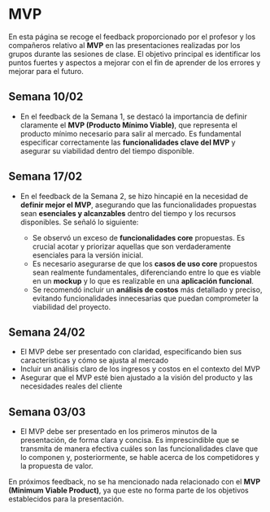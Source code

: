 # MVP

En esta página se recoge el feedback proporcionado por el profesor y los compañeros relativo al **MVP** en las presentaciones realizadas por los grupos durante las sesiones de clase. El objetivo principal es identificar los puntos fuertes y aspectos a mejorar con el fin de aprender de los errores y mejorar para el futuro.

## Semana 10/02
- En el feedback de la Semana 1, se destacó la importancia de definir claramente el **MVP (Producto Mínimo Viable)**, que representa el producto mínimo necesario para salir al mercado. Es fundamental especificar correctamente las **funcionalidades clave del MVP** y asegurar su viabilidad dentro del tiempo disponible.

## Semana 17/02
- En el feedback de la Semana 2, se hizo hincapié en la necesidad de **definir mejor el MVP**, asegurando que las funcionalidades propuestas sean **esenciales y alcanzables** dentro del tiempo y los recursos disponibles. Se señaló lo siguiente:  

    - Se observó un exceso de **funcionalidades core** propuestas. Es crucial acotar y priorizar aquellas que son verdaderamente esenciales para la versión inicial.
    - Es necesario asegurarse de que los **casos de uso core** propuestos sean realmente fundamentales, diferenciando entre lo que es viable en un **mockup** y lo que es realizable en una **aplicación funcional**.  
    - Se recomendó incluir un **análisis de costos** más detallado y preciso, evitando funcionalidades innecesarias que puedan comprometer la viabilidad del proyecto.

## Semana 24/02
- El MVP debe ser presentado con claridad, especificando bien sus características y cómo se ajusta al mercado
- Incluir un análisis claro de los ingresos y costos en el contexto del MVP
- Asegurar que el MVP esté bien ajustado a la visión del producto y las necesidades reales del cliente

## Semana 03/03
- El MVP debe ser presentado en los primeros minutos de la presentación, de forma clara y concisa. Es imprescindible que se transmita de manera efectiva cuáles son las funcionalidades clave que lo componen y, posteriormente, se hable acerca de los competidores y la propuesta de valor.

En próximos feedback, no se ha mencionado nada relacionado con el **MVP (Minimum Viable Product)**, ya que este no forma parte de los objetivos establecidos para la presentación.